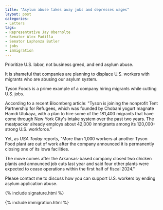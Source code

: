 ```yaml
---
title: "Asylum abuse takes away jobs and depresses wages"
layout: post
categories:
- Letters
tags:
- Representative Jay Obernolte
- Senator Alex Padilla
- Senator Laphonza Butler
- jobs
- immigration
---
```


Prioritize U.S. labor, not business greed, and end asylum abuse.

It is shameful that companies are planning to displace U.S. workers with migrants who are abusing our asylum system.

Tyson Foods is a prime example of a company hiring migrants while cutting U.S. jobs.

According to a recent Bloomberg article: "Tyson is joining the nonprofit Tent Partnership for Refugees, which was founded by Chobani yogurt magnate Hamdi Ulukaya, with a plan to hire some of the 181,400 migrants that have come through New York City's intake system over the past two years. The meatpacker already employs about 42,000 immigrants among its 120,000-strong U.S. workforce."

Yet, as *USA Today* reports, "More than 1,000 workers at another Tyson Food plant are out of work after the company announced it is permanently closing one of its Iowa facilities.

The move comes after the Arkansas-based company closed two chicken plants and announced job cuts last year and said four other plants were expected to cease operations within the first half of fiscal 2024."

Please contact me to discuss how you can support U.S. workers by ending asylum application abuse.

{% include signature.html %}

{% include immigration.html %}
